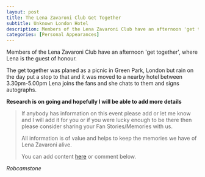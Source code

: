 ```yaml
---
layout: post
title: The Lena Zavaroni Club Get Together
subtitle: Unknown London Hotel
description: Members of the Lena Zavaroni Club have an afternoon 'get together', where Lena is the guest of honour. She chats to fans and signs autographs.
categories: [Personal Appearances]
---
```


Members of the Lena Zavaroni Club have an afternoon 'get together', where Lena is the guest of honour.

The get together was planed as a picnic in Green Park, London but rain on the day put a stop to that and it was moved to a nearby hotel between 3.30pm-5.00pm Lena joins the fans and she chats to them and signs autographs.

**Research is on going and hopefully I will be able to add more details**
> If anybody has information on this event please add or let me know and I will add it for you or if you were lucky enough to be there then please consider sharing your Fan Stories/Memories with us.
>
> All information is of value and helps to keep the memories we have of Lena Zavaroni alive.
>
> You can add content [here](https://github.com/FanzOfLenaZavaroni/fanzoflenazavaroni.github.io) or comment below.

<cite>Robcamstone</cite>

